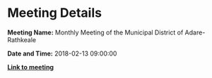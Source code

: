 # Meeting Details

**Meeting Name:** Monthly Meeting of the Municipal District of Adare-Rathkeale

**Date and Time:** 2018-02-13 09:00:00

**<a href="https://www.limerick.ie/council/whats-on/monthly-meeting-municipal-district-adare-rathkeale-33" target="_blank">Link to meeting</a>**

